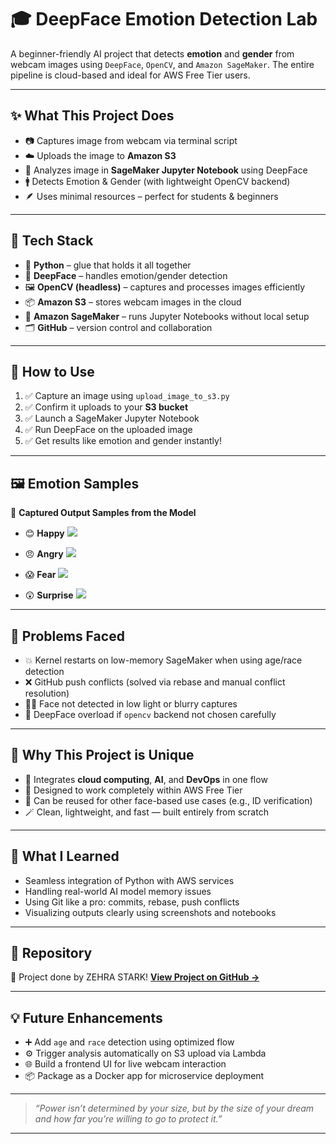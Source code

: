 # 🎓 DeepFace Emotion Detection Lab

A beginner-friendly AI project that detects **emotion** and **gender** from webcam images using `DeepFace`, `OpenCV`, and `Amazon SageMaker`. The entire pipeline is cloud-based and ideal for AWS Free Tier users.

---

## ✨ What This Project Does

- 📷 Captures image from webcam via terminal script  
- ☁️ Uploads the image to **Amazon S3**  
- 🧠 Analyzes image in **SageMaker Jupyter Notebook** using DeepFace  
- 🚹 Detects Emotion & Gender (with lightweight OpenCV backend)  
- 🪶 Uses minimal resources – perfect for students & beginners

---

## 🧰 Tech Stack

- 🐍 **Python** – glue that holds it all together  
- 🧠 **DeepFace** – handles emotion/gender detection  
- 🖼️ **OpenCV (headless)** – captures and processes images efficiently  
- 📦 **Amazon S3** – stores webcam images in the cloud  
- 🔬 **Amazon SageMaker** – runs Jupyter Notebooks without local setup  
- 🗂️ **GitHub** – version control and collaboration  

---

## 🚀 How to Use

1. ✅ Capture an image using `upload_image_to_s3.py`  
2. ✅ Confirm it uploads to your **S3 bucket**  
3. ✅ Launch a SageMaker Jupyter Notebook  
4. ✅ Run DeepFace on the uploaded image  
5. ✅ Get results like emotion and gender instantly!

---

## 🖼️ Emotion Samples

📸 **Captured Output Samples from the Model**

- 😊 **Happy**
  ![](screenshots/01.png)

- 😠 **Angry**
  ![](screenshots/02.png)

- 😱 **Fear**
  ![](screenshots/03.png)

- 😲 **Surprise**
  ![](screenshots/04.png)

---

## 🐞 Problems Faced

- 💥 Kernel restarts on low-memory SageMaker when using age/race detection  
- ❌ GitHub push conflicts (solved via rebase and manual conflict resolution)  
- 😵‍💫 Face not detected in low light or blurry captures  
- 🧠 DeepFace overload if `opencv` backend not chosen carefully  

---

## 🌟 Why This Project is Unique

- 🧩 Integrates **cloud computing**, **AI**, and **DevOps** in one flow  
- 🔁 Designed to work completely within AWS Free Tier  
- 🧪 Can be reused for other face-based use cases (e.g., ID verification)  
- 🪄 Clean, lightweight, and fast — built entirely from scratch

---

## 🧠 What I Learned

- Seamless integration of Python with AWS services  
- Handling real-world AI model memory issues  
- Using Git like a pro: commits, rebase, push conflicts  
- Visualizing outputs clearly using screenshots and notebooks

---

## 📌 Repository

🔗 Project done by ZEHRA STARK!
**[View Project on GitHub →](https://github.com/zehra-stark/deepface-emotion-lab)**

---

## 💡 Future Enhancements

- ➕ Add `age` and `race` detection using optimized flow  
- ⚙️ Trigger analysis automatically on S3 upload via Lambda  
- 🌐 Build a frontend UI for live webcam interaction  
- 📦 Package as a Docker app for microservice deployment

---

> _“Power isn’t determined by your size, but by the size of your dream and how far you’re willing to go to protect it.”_

---
